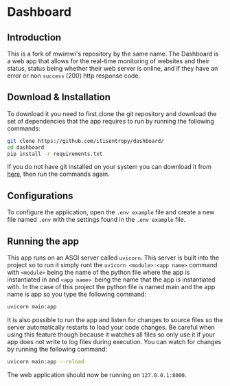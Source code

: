 



# Dashboard

## Introduction

This is a fork of mwimwi's  repository by the same name.
The Dashboard is a web app that allows for the real-time monitoring of websites and their status, status being whether their web server is online, and if they have an error or non `success` (200)  http response code.

## Download & Installation

To download it you need to first clone the git repository and download the set of dependencies that the app requires to run by running the following commands:

```bash
git clone https://github.com/itisentropy/dashboard/
cd dashboard
pip install -r requirements.txt
```
If you do not have git installed on your system you can download it from [here](https://git-scm.com/download/), then run the commands again.

## Configurations

To configure the application, open the `.env example` file and create a new file named `.env` with the settings found in the `.env example` file.

## Running the app

This app runs on an ASGI server called `uvicorn`. This server is built into the project so to run it simply runt the `uvicorn <module>:<app name>` command with `<module>` being the name of the python file where the app is instantiated in and `<app name> `being the name that the app is instantiated with. In the case of this project the python file is named main and the app name is app so you type the following command:

```bash
uvicorn main:app
```
It is also possible to run the app and listen for changes to source files so the server automatically restarts to load your code changes. Be careful when using this feature though because it watches all files so only use it if your app does not write to log files during execution. You can watch for changes by running the following command:

```bash
uvicorn main:app --reload
```

The web application should now be running on `127.0.0.1:8000`.
